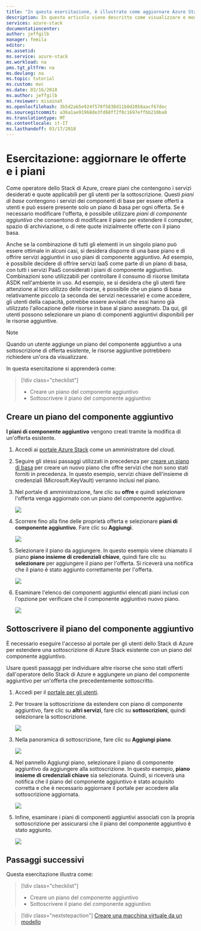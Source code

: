 ```yaml
---
title: "In questa esercitazione, è illustrato come aggiornare Azure Stack offerte e piani | Documenti Microsoft"
description: In questo articolo viene descritto come visualizzare e modificare offerte Azure Stack e i piani esistenti.
services: azure-stack
documentationcenter: 
author: jeffgilb
manager: femila
editor: 
ms.assetid: 
ms.service: azure-stack
ms.workload: na
pms.tgt_pltfrm: na
ms.devlang: na
ms.topic: tutorial
ms.custom: mvc
ms.date: 03/16/2018
ms.author: jeffgilb
ms.reviewer: misainat
ms.openlocfilehash: 3b5d2ab5e924f578f5838d11b0d2058aacf67dec
ms.sourcegitcommit: a36a1ae91968de3fd68ff2f0c1697effbb210ba8
ms.translationtype: MT
ms.contentlocale: it-IT
ms.lasthandoff: 03/17/2018
---
```

# <a name="tutorial-update-offers-and-plans"></a>Esercitazione: aggiornare le offerte e i piani
Come operatore dello Stack di Azure, creare piani che contengono i servizi desiderati e quote applicabili per gli utenti per la sottoscrizione. Questi *piani di base* contengono i servizi dei componenti di base per essere offerti a utenti e può essere presente solo un piano di basa per ogni offerta. Se è necessario modificare l'offerta, è possibile utilizzare *piani di componente aggiuntivo* che consentono di modificare il piano per estendere il computer, spazio di archiviazione, o di rete quote inizialmente offerte con il piano basa. 

Anche se la combinazione di tutti gli elementi in un singolo piano può essere ottimale in alcuni casi, si desidera disporre di una base piano e di offrire servizi aggiuntivi in uso piani di componente aggiuntivo. Ad esempio, è possibile decidere di offrire servizi IaaS come parte di un piano di basa, con tutti i servizi PaaS considerati i piani di componente aggiuntivo. Combinazioni sono utilizzabili per controllare il consumo di risorse limitata ASDK nell'ambiente in uso. Ad esempio, se si desidera che gli utenti fare attenzione al loro utilizzo delle risorse, è possibile che un piano di basa relativamente piccolo (a seconda dei servizi necessarie) e come accedere, gli utenti della capacità, potrebbe essere avvisati che essi hanno già utilizzato l'allocazione delle risorse in base al piano assegnato. Da qui, gli utenti possono selezionare un piano di componenti aggiuntivi disponibili per le risorse aggiuntive. 

> [!NOTE]
> Quando un utente aggiunge un piano del componente aggiuntivo a una sottoscrizione di offerta esistente, le risorse aggiuntive potrebbero richiedere un'ora da visualizzare. 

In questa esercitazione si apprenderà come:

> [!div class="checklist"]
> * Creare un piano del componente aggiuntivo 
> * Sottoscrivere il piano del componente aggiuntivo

## <a name="create-an-add-on-plan"></a>Creare un piano del componente aggiuntivo
**I piani di componente aggiuntivo** vengono creati tramite la modifica di un'offerta esistente.

1. Accedi ai [portale Azure Stack](https://adminportal.local.azurestack.external) come un amministratore del cloud.
2. Seguire gli stessi passaggi utilizzati in precedenza per [creare un piano di basa](asdk-offer-services.md) per creare un nuovo piano che offre servizi che non sono stati forniti in precedenza. In questo esempio, servizi chiave dell'insieme di credenziali (Microsoft.KeyVault) verranno inclusi nel piano.
3. Nel portale di amministrazione, fare clic su **offre** e quindi selezionare l'offerta venga aggiornato con un piano del componente aggiuntivo.

   ![](media/asdk-update-offers/1.PNG)

4.  Scorrere fino alla fine delle proprietà offerta e selezionare **piani di componente aggiuntivo**. Fare clic su **Aggiungi**.
   
    ![](media/asdk-update-offers/2.PNG)

5. Selezionare il piano da aggiungere. In questo esempio viene chiamato il piano **piano insieme di credenziali chiave**, quindi fare clic su **selezionare** per aggiungere il piano per l'offerta. Si riceverà una notifica che il piano è stato aggiunto correttamente per l'offerta.
   
    ![](media/asdk-update-offers/3.PNG)

6. Esaminare l'elenco dei componenti aggiuntivi elencati piani inclusi con l'opzione per verificare che il componente aggiuntivo nuovo piano.
   
    ![](media/asdk-update-offers/4.PNG)

## <a name="subscribe-to-the-add-on-plan"></a>Sottoscrivere il piano del componente aggiuntivo
È necessario eseguire l'accesso al portale per gli utenti dello Stack di Azure per estendere una sottoscrizione di Azure Stack esistente con un piano del componente aggiuntivo.

Usare questi passaggi per individuare altre risorse che sono stati offerti dall'operatore dello Stack di Azure e aggiungere un piano del componente aggiuntivo per un'offerta che precedentemente sottoscritto.

1. Accedi per il [portale per gli utenti](https://portal.local.azurestack.external).
2. Per trovare la sottoscrizione da estendere con piano di componente aggiuntivo, fare clic su **altri servizi**, fare clic su **sottoscrizioni**, quindi selezionare la sottoscrizione.
   
    ![](media/asdk-update-offers/5.PNG)

3.  Nella panoramica di sottoscrizione, fare clic su **Aggiungi piano**.
   
    ![](media/asdk-update-offers/6.PNG)

4. Nel pannello Aggiungi piano, selezionare il piano di componente aggiuntivo da aggiungere alla sottoscrizione. In questo esempio, **piano insieme di credenziali chiave** sia selezionata. Quindi, si riceverà una notifica che il piano del componente aggiuntivo è stato acquisito corretta e che è necessario aggiornare il portale per accedere alla sottoscrizione aggiornata.
   
    ![](media/asdk-update-offers/7.PNG)

5. Infine, esaminare i piani di componenti aggiuntivi associati con la propria sottoscrizione per assicurarsi che il piano del componente aggiuntivo è stato aggiunto.
   
    ![](media/asdk-update-offers/8.PNG)


## <a name="next-steps"></a>Passaggi successivi

Questa esercitazione illustra come:

> [!div class="checklist"]
> * Creare un piano del componente aggiuntivo 
> * Sottoscrivere il piano del componente aggiuntivo

> [!div class="nextstepaction"]
> [Creare una macchina virtuale da un modello](asdk-create-vm-template.md)

